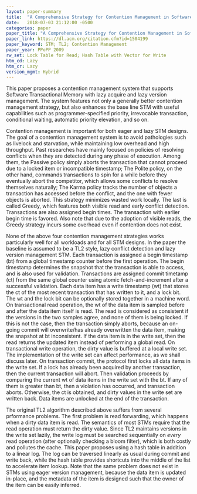 ```yaml
---
layout: paper-summary
title:  "A Comprehensive Strategy for Contention Management in Software Transactional Memory"
date:   2018-07-03 21:12:00 -0500
categories: paper
paper_title: "A Comprehensive Strategy for Contention Management in Software Transactional Memory"
paper_link: https://dl.acm.org/citation.cfm?id=1504199
paper_keyword: STM; TL2; Contention Management
paper_year: PPoPP 2009
rw_set: Lock Table for Read; Hash Table with Vector for Write
htm_cd: Lazy
htm_cr: Lazy
version_mgmt: Hybrid
---
```


This paper proposes a contention management system that supports Software Transactional Memory with lazy acquire
and lazy version management. The system features not only a generally better contention management strategy, but
also enhances the base line STM with useful capabilities such as programmer-specified priority, irrevocable transaction,
conditional waiting, automatic priority elevation, and so on. 

Contention management is important for both eager and lazy STM designs. The goal of a contention management system is 
to avoid pathologies such as livelock and starvation, while maintaining low overhead and high throughput. Past researches
have mainly focused on policies of resolving conflicts when they are detected during any phase of execution. Among them, the 
Passive policy simply aborts the transaction that cannot proceed due to a locked item or incompatible timestamp; The 
Polite policy, on the other hand, commands transactions to spin for a while before they eventually abort the competitor,
which allows some conflicts to resolve themselves naturally; The Karma policy tracks the number of objects a transaction
has accessed before the conflict, and the one with fewer objects is aborted. This strategy minimizes wasted work locally.
The last is called Greedy, which features both visible read and early conflict detection. Transactions are also assigned
begin times. The transaction with earlier begin time is favored. Also note that due to the adoption of visible reads, the 
Greedy strategy incurs some overhead even if contention does not exist.

None of the above four contention management strategies works particularly well for all workloads and for all STM 
designs. In the paper the baseline is assumed to be a TL2 style, lazy conflict detection and lazy version management
STM. Each transaction is assigned a begin timestamp (bt) from a global timestamp counter before the first operation.
The begin timestamp determines the snapshot that the transaction is able to access, and is also used for validation.
Transactions are assigned commit timetamp (ct) from the same global counter using atomic fetch-and-increment after
a successful validation. Each data item has a write timestamp (wt) that stores the ct of the most recent transaction 
that has written to it, and a lock bit. The wt and the lock bit can be optionally stored together in a machine word. 
On transactional read operation, the wt of the data item is sampled before and after the data item itself is read. 
The read is considered as consistent if the versions in the two samples agree, and none of them is being locked. 
If this is not the case, then the transaction simply aborts, because an on-going commit will overwrite/has already 
overwritten the data item, making the snapshot at bt inconsistent. If the data item is in the write set, then the
read returns the updated item instead of performing a global read. On transactional write operation, the dirty value
is buffered at a local write set. The implementation of the write set can affect performance, as we shall discuss later.
On transaction commit, the protocol first locks all data items in the write set. If a lock has already been acquired 
by another transaction, then the current transaction will abort. Then validation proceeds by comparing the current wt
of data items in the write set with the bt. If any of them is greater than bt, then a violation has occurred, and 
transaction aborts. Otherwise, the ct is obtained, and dirty values in the write set are written back. Data items
are unlocked at the end of the transaction.

The original TL2 algorithm described above suffers from several prformance problems. The first problem is read 
forwarding, which happens when a dirty data item is read. The semantics of most STMs require that the read operation 
must return the dirty value. Since TL2 maintains versions in the write set lazily, the write log must be searched 
sequentially on *every* read operation (after optionally checking a bloom filter), which is both costly and pollutes 
the cache. This paper proposes using a hash table in addition to a linear log. The log can be traversed linearly
as usual during commit and write back, while the hash table provides shortcuts into the middle of the list to
accelerate item lookup. Note that the same problem does not exist in STMs using eager version management, because
the data item is updated in-place, and the metadata of the item is designed such that the owner of the item can be 
easily inferred.

